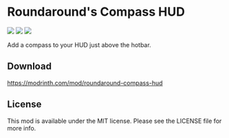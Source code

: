 # Roundaround's Compass HUD

<img src="https://img.shields.io/badge/Loader-Fabric-%23313e51?style=for-the-badge"/>
<img src="https://img.shields.io/badge/MC-1.19-%23313e51?style=for-the-badge"/>
<img src="https://img.shields.io/badge/Side-Client-%23313e51?style=for-the-badge"/>

Add a compass to your HUD just above the hotbar.

## Download

https://modrinth.com/mod/roundaround-compass-hud

## License

This mod is available under the MIT license. Please see the LICENSE file for more info.

